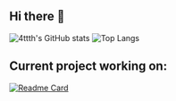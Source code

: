 ## Hi there 👋
![4ttth's GitHub stats](https://github-readme-stats.vercel.app/api?username=4ttth&show_icons=true&theme=synthwave)
![Top Langs](https://github-readme-stats.vercel.app/api/top-langs/?username=4ttth&layout=compact&theme=synthwave)
## Current project working on:
[![Readme Card](https://github-readme-stats.vercel.app/api/pin/?username=4ttth&repo=abyss&theme=synthwave)](https://github.com/4ttth/abyss)

<!--
**4ttth/4ttth** is a ✨ _special_ ✨ repository because its `README.md` (this file) appears on your GitHub profile.

Here are some ideas to get you started:

- 🔭 I’m currently working on ...
- 🌱 I’m currently learning ...
- 👯 I’m looking to collaborate on ...
- 🤔 I’m looking for help with ...
- 💬 Ask me about ...
- 📫 How to reach me: ...
- 😄 Pronouns: ...
- ⚡ Fun fact: ...
-->
